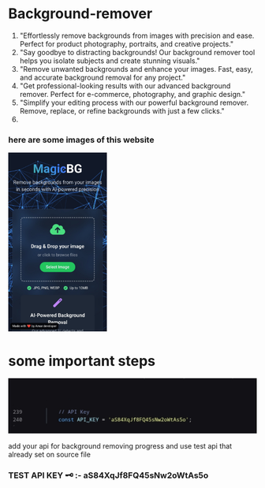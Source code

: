 # Background-remover

1. "Effortlessly remove backgrounds from images with precision and ease. Perfect for product photography, portraits, and creative projects."
2. "Say goodbye to distracting backgrounds! Our background remover tool helps you isolate subjects and create stunning visuals."
3. "Remove unwanted backgrounds and enhance your images. Fast, easy, and accurate background removal for any project."
4. "Get professional-looking results with our advanced background remover. Perfect for e-commerce, photography, and graphic design."
5. "Simplify your editing process with our powerful background remover. Remove, replace, or refine backgrounds with just a few clicks."
6. 
<h3>here are some images of this website </h3>
<img src="https://raw.githubusercontent.com/amardeveloperoffical/Background-remover/refs/heads/main/img1-readme.jpg" alt="GitHub Logo" width="200">
<h1>some important steps</h1>
<img src="https://raw.githubusercontent.com/amardeveloperoffical/Background-remover/refs/heads/main/api-readme.jpg">
<p>add your api for background removing progress and use test api that already set on source file </p>
<h3>TEST API KEY 🗝️ :- aS84XqJf8FQ45sNw2oWtAs5o</h3>

